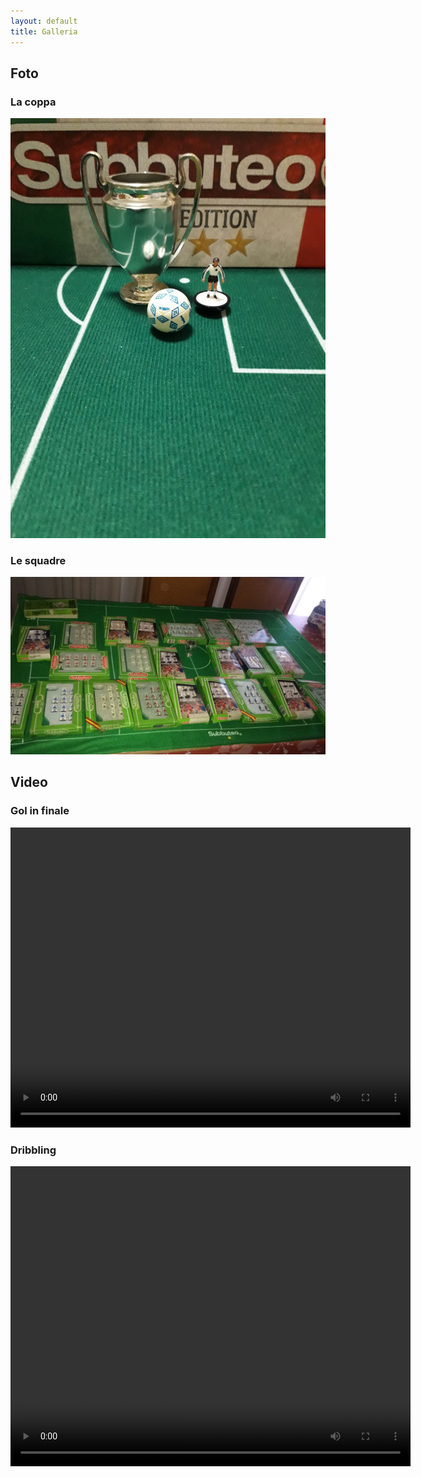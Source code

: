 ```yaml
---
layout: default
title: Galleria
---
```


## Foto

### La coppa
![](media/pics/cup.jpeg)

### Le squadre
![](media/pics/squadre.png) 

## Video

### Gol in finale
<video width="640" height="480" controls>
  <source src="media/video/finale.mp4" type="video/mp4">
</video>

### Dribbling
<video width="640" height="480" controls>
  <source src="media/video/numero.mp4" type="video/mp4">
</video>
